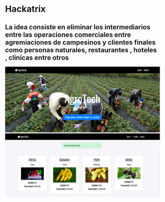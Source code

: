 # Hackatrix
## La idea consiste en eliminar los intermediarios entre las operaciones comerciales entre agremiaciones de campesinos y clientes finales como personas naturales, restaurantes , hoteles , clinicas entre otros
![](https://github.com/ramirovargas/Hackatrix/blob/master/doc/agrtech.png)
![](https://github.com/ramirovargas/Hackatrix/blob/master/doc/image.png)

